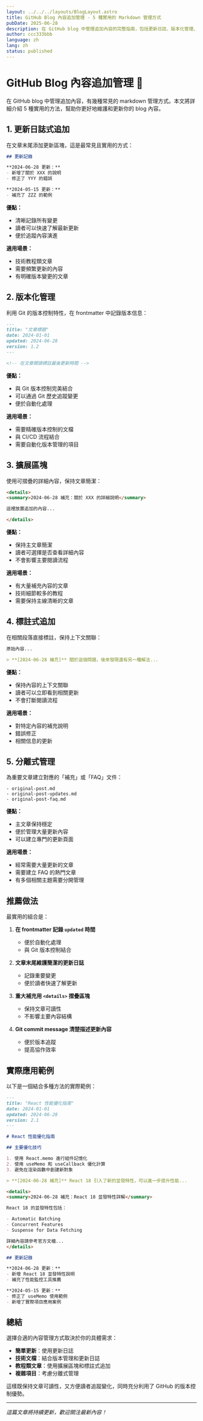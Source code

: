 ```yaml
---
layout: ../../../layouts/BlogLayout.astro
title: GitHub Blog 內容追加管理 - 5 種實用的 Markdown 管理方式
pubDate: 2025-06-28
description: 在 GitHub blog 中管理追加內容的完整指南，包括更新日誌、版本化管理、擴展區塊等 5 種實用方法。
author: ccc333bbb
language: zh
lang: zh
status: published
---
```


# GitHub Blog 內容追加管理 📝

在 GitHub blog 中管理追加內容，有幾種常見的 markdown 管理方式。本文將詳細介紹 5 種實用的方法，幫助你更好地維護和更新你的 blog 內容。

## 1. 更新日誌式追加

在文章末尾添加更新區塊，這是最常見且實用的方式：

```markdown
## 更新記錄

**2024-06-28 更新：**
- 新增了關於 XXX 的說明
- 修正了 YYY 的錯誤

**2024-05-15 更新：**
- 補充了 ZZZ 的範例
```

**優點：**
- 清晰記錄所有變更
- 讀者可以快速了解最新更新
- 便於追蹤內容演進

**適用場景：**
- 技術教程類文章
- 需要頻繁更新的內容
- 有明確版本變更的文章

## 2. 版本化管理

利用 Git 的版本控制特性，在 frontmatter 中記錄版本信息：

```markdown
---
title: "文章標題"
date: 2024-01-01
updated: 2024-06-28
version: 1.2
---

<!-- 在文章開頭標註最後更新時間 -->
```

**優點：**
- 與 Git 版本控制完美結合
- 可以通過 Git 歷史追蹤變更
- 便於自動化處理

**適用場景：**
- 需要精確版本控制的文檔
- 與 CI/CD 流程結合
- 需要自動化版本管理的項目

## 3. 擴展區塊

使用可摺疊的詳細內容，保持文章簡潔：

```markdown
<details>
<summary>2024-06-28 補充：關於 XXX 的詳細說明</summary>

這裡放置追加的內容...

</details>
```

**優點：**
- 保持主文章簡潔
- 讀者可選擇是否查看詳細內容
- 不會影響主要閱讀流程

**適用場景：**
- 有大量補充內容的文章
- 技術細節較多的教程
- 需要保持主線清晰的文章

## 4. 標註式追加

在相關段落直接標註，保持上下文關聯：

```markdown
原始內容...

> **[2024-06-28 補充]** 關於這個問題，後來發現還有另一種解法...
```

**優點：**
- 保持內容的上下文關聯
- 讀者可以立即看到相關更新
- 不會打斷閱讀流程

**適用場景：**
- 對特定內容的補充說明
- 錯誤修正
- 相關信息的更新

## 5. 分離式管理

為重要文章建立對應的「補充」或「FAQ」文件：

```
- original-post.md
- original-post-updates.md
- original-post-faq.md
```

**優點：**
- 主文章保持穩定
- 便於管理大量更新內容
- 可以建立專門的更新頁面

**適用場景：**
- 經常需要大量更新的文章
- 需要建立 FAQ 的熱門文章
- 有多個相關主題需要分開管理

## 推薦做法

最實用的組合是：

1. **在 frontmatter 記錄 `updated` 時間**
   - 便於自動化處理
   - 與 Git 版本控制結合

2. **文章末尾維護簡潔的更新日誌**
   - 記錄重要變更
   - 便於讀者快速了解更新

3. **重大補充用 `<details>` 摺疊區塊**
   - 保持文章可讀性
   - 不影響主要內容結構

4. **Git commit message 清楚描述更新內容**
   - 便於版本追蹤
   - 提高協作效率

## 實際應用範例

以下是一個結合多種方法的實際範例：

```markdown
---
title: "React 性能優化指南"
date: 2024-01-01
updated: 2024-06-28
version: 2.1
---

# React 性能優化指南

## 主要優化技巧

1. 使用 React.memo 進行組件記憶化
2. 使用 useMemo 和 useCallback 優化計算
3. 避免在渲染函數中創建新對象

> **[2024-06-28 補充]** React 18 引入了新的並發特性，可以進一步提升性能...

<details>
<summary>2024-06-28 補充：React 18 並發特性詳解</summary>

React 18 的並發特性包括：

- Automatic Batching
- Concurrent Features
- Suspense for Data Fetching

詳細內容請參考官方文檔...
</details>

## 更新記錄

**2024-06-28 更新：**
- 新增 React 18 並發特性說明
- 補充了性能監控工具推薦

**2024-05-15 更新：**
- 修正了 useMemo 使用範例
- 新增了實際項目應用案例
```

## 總結

選擇合適的內容管理方式取決於你的具體需求：

- **簡單更新**：使用更新日誌
- **技術文檔**：結合版本管理和更新日誌
- **教程類文章**：使用擴展區塊和標註式追加
- **複雜項目**：考慮分離式管理

這樣既保持文章可讀性，又方便讀者追蹤變化，同時充分利用了 GitHub 的版本控制優勢。

---

*這篇文章將持續更新，歡迎關注最新內容！* 